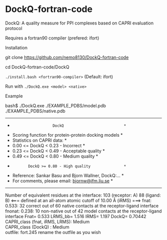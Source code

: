 # DockQ-fortran-code
DockQ: A quality measure for PPI complexes based on CAPRI evaluation protocol 

Requires a fortran90 compiler (prefered: ifort)

Installation

git clone https://github.com/nemo8130/DockQ-fortran-code

cd DockQ-fortran-code/DockQ

`./install.bash <fortran90-compiler>`  (Default: ifort)

Run with 
`./DockQ.exe <model> <native>`

Example

bash$ ./DockQ.exe ./EXAMPLE_PDBS/model.pdb ./EXAMPLE_PDBS/native.pdb 
 *********************************************************
 *                       DockQ                           *
 *   Scoring function for protein-protein docking models *
 *   Statistics on CAPRI data:                           *
 *    0.00 <= DockQ <  0.23 - Incorrect                  *
 *    0.23 <= DockQ <  0.49 - Acceptable quality         *
 *    0.49 <= DockQ <  0.80 - Medium quality             *
 *            DockQ >= 0.80 - High quality               *
 *   Reference: Sankar Basu and Bjorn Wallner, DockQ:... *
 *   For comments, please email: bjornw@ifm.liu.se       *
 *********************************************************

   Number of equivalent residues at the interface:    103   (receptor:  A)     88   (ligand:   B)
      <=== defined at an all-atom atomic cutoff of  10.00   Å (iRMS) ===>
    fnat:    0.533:   32      correct out of   60  native contacts at the receptor-ligand interface
  fnonat:    0.238:   10   non-native out of   42   model contacts at the receptor-ligand interface
Fnat=   0.533  LRMS_bb=       1.516  IRMS=       1.197  DockQ=     0.70442
CAPRI_class (fnat, iRMS, LRMS): Medium              
CAPRI_class (DockQ)           : Medium              
 outfile: fort.245
 rename the outfile as you wish

